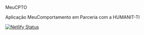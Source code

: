 MeuCPTO

Aplicação MeuComportamento em Parceria com a HUMANIT-TI

[![Netlify Status](https://api.netlify.com/api/v1/badges/17d6db09-7d47-47e6-a9b0-57a93cabdfc6/deploy-status)](https://app.netlify.com/sites/meucomportamento/deploys)
